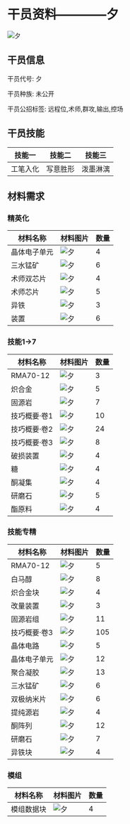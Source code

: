 # 干员资料————夕

![夕](./oprImages/夕.png)

## 干员信息

干员代号: 夕

干员种族: 未公开

干员公招标签: 远程位,术师,群攻,输出,控场

## 干员技能

| 技能一       | 技能二   | 技能三 |
| ------------ | -------- | ------ |
| 工笔入化 | 写意胜形 | 泼墨淋漓 |

## 材料需求

### 精英化

| 材料名称      | 材料图片 | 数量  |
|---------|---------|-----|
| 晶体电子单元 | ![夕](./matIcons/晶体电子单元.png)  |   4  |
| 三水锰矿 | ![夕](./matIcons/三水锰矿.png)  |   6  |
| 术师双芯片 | ![夕](./matIcons/术师双芯片.png)  |   4  |
| 术师芯片 | ![夕](./matIcons/术师芯片.png)  |   5  |
| 异铁 | ![夕](./matIcons/异铁.png)  |   3  |
| 装置 | ![夕](./matIcons/装置.png)  |   6  |

### 技能1→7

| 材料名称      | 材料图片 | 数量  |
|---------|---------|-----|
| RMA70-12 | ![夕](./matIcons/RMA70-12.png)  |   3  |
| 炽合金 | ![夕](./matIcons/炽合金.png)  |   5  |
| 固源岩 | ![夕](./matIcons/固源岩.png)  |   7  |
| 技巧概要·卷1 | ![夕](./matIcons/技巧概要·卷1.png)  |   10  |
| 技巧概要·卷2 | ![夕](./matIcons/技巧概要·卷2.png)  |   24  |
| 技巧概要·卷3 | ![夕](./matIcons/技巧概要·卷3.png)  |   8  |
| 破损装置 | ![夕](./matIcons/破损装置.png)  |   4  |
| 糖 | ![夕](./matIcons/糖.png)  |   4  |
| 酮凝集 | ![夕](./matIcons/酮凝集.png)  |   4  |
| 研磨石 | ![夕](./matIcons/研磨石.png)  |   5  |
| 酯原料 | ![夕](./matIcons/酯原料.png)  |   4  |

### 技能专精

| 材料名称      | 材料图片 | 数量  |
|---------|---------|-----|
| RMA70-12 | ![夕](./matIcons/RMA70-12.png)  |   5  |
| 白马醇 | ![夕](./matIcons/白马醇.png)  |   8  |
| 炽合金块 | ![夕](./matIcons/炽合金块.png)  |   4  |
| 改量装置 | ![夕](./matIcons/改量装置.png)  |   3  |
| 固源岩组 | ![夕](./matIcons/固源岩组.png)  |   11  |
| 技巧概要·卷3 | ![夕](./matIcons/技巧概要·卷3.png)  |   105  |
| 晶体电路 | ![夕](./matIcons/晶体电路.png)  |   5  |
| 晶体电子单元 | ![夕](./matIcons/晶体电子单元.png)  |   12  |
| 聚合凝胶 | ![夕](./matIcons/聚合凝胶.png)  |   13  |
| 三水锰矿 | ![夕](./matIcons/三水锰矿.png)  |   6  |
| 双极纳米片 | ![夕](./matIcons/双极纳米片.png)  |   6  |
| 提纯源岩 | ![夕](./matIcons/提纯源岩.png)  |   4  |
| 酮阵列 | ![夕](./matIcons/酮阵列.png)  |   12  |
| 研磨石 | ![夕](./matIcons/研磨石.png)  |   7  |
| 异铁块 | ![夕](./matIcons/异铁块.png)  |   4  |

### 模组

| 材料名称      | 材料图片 | 数量  |
|---------|---------|-----|
| 模组数据块 | ![夕](./暂无材料图片)  |   4  |
